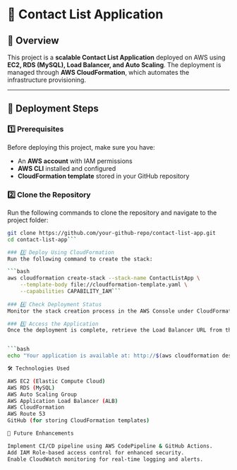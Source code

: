 # 📌 Contact List Application  

## 📖 Overview  
This project is a **scalable Contact List Application** deployed on AWS using **EC2, RDS (MySQL), Load Balancer, and Auto Scaling**. The deployment is managed through **AWS CloudFormation**, which automates the infrastructure provisioning.  

---

## 🚀 Deployment Steps  

### 1️⃣ Prerequisites  
Before deploying this project, make sure you have:  
- An **AWS account** with IAM permissions  
- **AWS CLI** installed and configured  
- **CloudFormation template** stored in your GitHub repository  

### 2️⃣ Clone the Repository  
Run the following commands to clone the repository and navigate to the project folder:  
```bash
git clone https://github.com/your-github-repo/contact-list-app.git
cd contact-list-app```

### 3️⃣ Deploy Using CloudFormation
Run the following command to create the stack:

```bash
aws cloudformation create-stack --stack-name ContactListApp \
    --template-body file://cloudformation-template.yaml \
    --capabilities CAPABILITY_IAM```
	
### 4️⃣ Check Deployment Status
Monitor the stack creation process in the AWS Console under CloudFormation → Stacks.

### 5️⃣ Access the Application
Once the deployment is complete, retrieve the Load Balancer URL from the output section of CloudFormation and access it via a browser:


```bash
echo "Your application is available at: http://$(aws cloudformation describe-stacks --stack-name ContactListApp --query "Stacks[0].Outputs[?OutputKey=='LoadBalancerDNSName'].OutputValue" --output text)"```

🛠 Technologies Used

AWS EC2 (Elastic Compute Cloud)
AWS RDS (MySQL)
AWS Auto Scaling Group
AWS Application Load Balancer (ALB)
AWS CloudFormation
AWS Route 53
GitHub (for storing CloudFormation templates)

📌 Future Enhancements

Implement CI/CD pipeline using AWS CodePipeline & GitHub Actions.
Add IAM Role-based access control for enhanced security.
Enable CloudWatch monitoring for real-time logging and alerts.